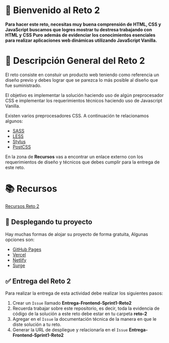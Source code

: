 # 👋 Bienvenido al Reto 2

**Para hacer este reto, necesitas muy buena comprensión de HTML, CSS y JavaScript buscamos que logres mostrar tu destresa trabajando con HTML y CSS Puro además de evidenciar los conocimientos esenciales para realizar aplicaciones web dinámicas utilizando JavaScript Vanilla.**

# 📝 Descripción General del Reto 2

El reto consiste en constuir un producto web teniendo como referencia un diseño previo y debes lograr que se parezca lo más posible al diseño que fue suministrado.

El objetivo es implementar la solución haciendo uso de algún preprocesador CSS e implementar los requerimientos técnicos haciendo uso de Javascript Vanilla.

Existen varios preprocesadores CSS. A continuación te relacionamos algunos:

- [SASS](https://sass-lang.com/)
- [LESS](https://lesscss.org/)
- [Stylus](https://stylus-lang.com/)
- [PostCSS](https://postcss.org/)


En la zona de **Recursos** vas a encontrar un enlace externo con los requerimientos de diseño y técnicos que debes cumplir para la entrega de este reto.

# 📚 Recursos

[Recursos Reto 2](https://drive.google.com/drive/folders/1pq0zouQvuxr-wYt9eMGNlTFHj7FFq2Tq?usp=sharing)

## 🚀 Desplegando tu proyecto

Hay muchas formas de alojar su proyecto de forma gratuita, Algunas opciones son:

- [GitHub Pages](https://pages.github.com/)
- [Vercel](https://vercel.com/)
- [Netlify](https://www.netlify.com/)
- [Surge](https://surge.sh/)

## ✅ Entrega del Reto 2

Para realizar la entrega de esta actividad debe realizar los siguientes pasos:

1. Crear un `Issue` llamado **Entrega-Frontend-Sprint1-Reto2**
2. Recuerda trabajar sobre este repositorio, es decir, toda la evidencia de código de la solución a este reto debe estar en tu carpeta **reto-2**
3. Agregar en el `Issue` la documentación técnica de la manera en que le diste solución a tu reto.
4. Generar la URL de despliegue y relacionarla en el `Issue` **Entrega-Frontend-Sprint1-Reto2**
